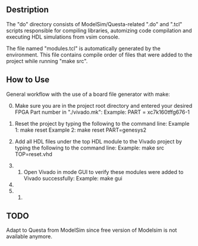 ## Destription

The "do" directory consists of ModelSim/Questa-related ".do" and ".tcl" scripts responsible for compiling libraries, automizing code compilation and executing HDL simulations from vsim console.

The file named "modules.tcl" is automatically generated by the environment. This file contains compile order of files that were added to the project while running "make src".


## How to Use

General workflow with the use of a board file generator with make:

0. Make sure you are in the project root directory and entered your desired FPGA Part number in "./vivado.mk":
Example: PART = xc7k160tffg676-1

1. Reset the project by typing the following to the command line:
Example 1: make reset
Example 2: make reset PART=genesys2

2. Add all HDL files under the top HDL module to the Vivado project by typing the following to the command line:
Example: make src TOP=reset.vhd

2. 1. Open Vivado in mode GUI to verify these modules were added to Vivado successfully:
Example: make gui

3. 

3. 1. 


## TODO

Adapt to Questa from ModelSim since free version of Modelsim is not available anymore.